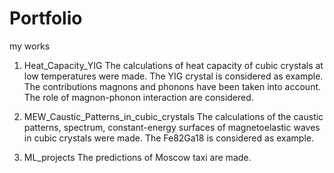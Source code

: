 # Portfolio
my works

1. Heat_Capacity_YIG
   The calculations of heat capacity of cubic crystals at low temperatures were made. The YIG crystal is considered as example.
   The contributions magnons and phonons have been taken into account. The role of magnon-phonon interaction are considered.

2. MEW_Caustic_Patterns_in_cubic_crystals
   The calculations of the caustic patterns, spectrum, constant-energy surfaces of magnetoelastic waves in cubic crystals were made. The Fe82Ga18 is considered as example.

3. ML_projects
   The predictions of Moscow taxi are made.
   
